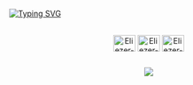 

[![Typing SVG](https://readme-typing-svg.herokuapp.com/?color=aec502&size=35&center=true&vCenter=true&width=1000&lines=HELLO,+My+name+is+Eliézer+Alves+Bernardino;I'm+24+years+old;I'm+from+Brazil;I+Software+Developer+at+Mercado+Livre;Be+Welcome!+:%29)](https://git.io/typing-svg)


  
<div style="display: inline_block" align="center"><br>
  
  <img align="center" alt="Eliezer-Java" height="30" width="40" src="https://cdn.jsdelivr.net/gh/devicons/devicon/icons/java/java-original.svg" >

  <img align="center" alt="Eliezer-Python" height="30" width="40" src="https://cdn.jsdelivr.net/gh/devicons/devicon/icons/python/python-original.svg" >                                                                                                                                          
  
  <img align="center" alt="Eliezer-CSS" height="30" width="40" src="https://cdn.jsdelivr.net/gh/devicons/devicon/icons/go/go-original.svg">
 
  
  
  
 ##
  
<div> 
  





  <a href="https://www.linkedin.com/in/eliézer-alves-bernardino-051987194/" target="_blank"><img src="https://img.shields.io/badge/-LinkedIn-%230077B5?style=for-the-badge&logo=linkedin&logoColor=white" target="_blank"></a> 
 
  







